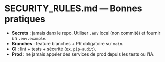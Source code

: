 # SECURITY_RULES.md — Bonnes pratiques

- **Secrets** : jamais dans le repo. Utiliser `.env` local (non commité) et fournir un `.env.example`.
- **Branches** : feature branches + PR obligatoire sur `main`.
- **CI** : lint + tests + sécurité (ex. `pip-audit`).
- **Prod** : ne jamais appeler des services de prod depuis les tests ou l’IA.
